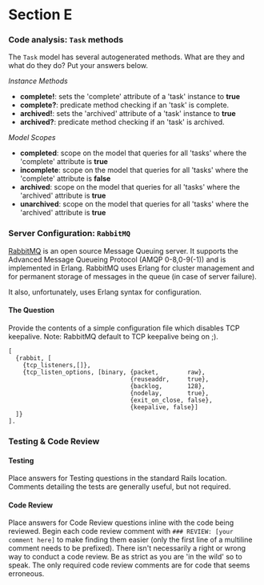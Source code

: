 # Section E

### Code analysis: `Task` methods

The `Task` model has several autogenerated methods.  What are they and what do they do?  Put your answers below.

*Instance Methods*
- **complete!**: sets the 'complete' attribute of a 'task' instance to **true**
- **complete?**: predicate method checking if an 'task' is complete.
- **archived!**: sets the 'archived' attribute of a 'task' instance to **true**
- **archived?**: predicate method checking if an 'task' is archived.

*Model Scopes*
- **completed**: scope on the model that queries for all 'tasks' where the 'complete' attribute is **true**
- **incomplete**: scope on the model that queries for all 'tasks' where the 'complete' attribute is **false**
- **archived**: scope on the model that queries for all 'tasks' where the 'archived' attribute is **true**
- **unarchived**: scope on the model that queries for all 'tasks' where the 'archived' attribute is **true**

### Server Configuration: `RabbitMQ`

[RabbitMQ](https://www.rabbitmq.com) is an open source Message Queuing server. It supports the Advanced Message Queueing Protocol (AMQP 0-8,0-9(-1)) and is implemented in Erlang. RabbitMQ uses Erlang for cluster management and for permanent storage of messages in the queue (in case of server failure).

It also, unfortunately, uses Erlang syntax for configuration.

#### The Question

Provide the contents of a simple configuration file which disables TCP keepalive.  Note: RabbitMQ default to TCP keepalive being on ;).

```
[
  {rabbit, [
    {tcp_listeners,[]},
    {tcp_listen_options, [binary, {packet,        raw},
                                  {reuseaddr,     true},
                                  {backlog,       128},
                                  {nodelay,       true},
                                  {exit_on_close, false},
                                  {keepalive, false}]
  ]}
].
```

### Testing & Code Review

#### Testing

Place answers for Testing questions in the standard Rails location.  Comments detailing the tests are generally useful, but not required.

#### Code Review

Place answers for Code Review questions inline with the code being reviewed. Begin each code review comment with `### REVIEW: [your comment here]` to make finding them easier (only the first line of a multiline comment needs to be prefixed).  There isn't necessarily a right or wrong way to conduct a code review.  Be as strict as you are 'in the wild' so to speak.  The only required code review comments are for code that seems erroneous.
